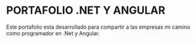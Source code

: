 # PORTAFOLIO .NET Y ANGULAR
Este portafolio esta desarrollado para compartir a las empresas mi camino como programador en .Net y Angular.